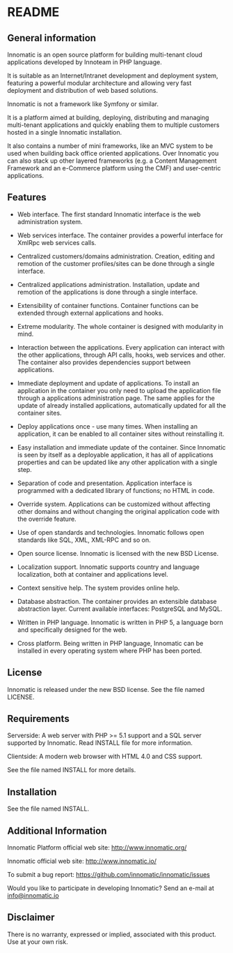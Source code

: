README
======

General information
-------------------

Innomatic is an open source platform for building multi-tenant cloud
applications developed by Innoteam in PHP language.

It is suitable as an Internet/Intranet development and deployment
system, featuring a powerful modular architecture and allowing very fast
deployment and distribution of web based solutions.

Innomatic is not a framework like Symfony or similar.

It is a platform aimed at building, deploying, distributing and managing
multi-tenant applications and quickly enabling them to multiple customers
hosted in a single Innomatic installation.

It also contains a number of mini frameworks, like an MVC system to be used
when building back office oriented applications. Over Innomatic you can also
stack up other layered frameworks (e.g. a Content Management Framework and an
e-Commerce platform using the CMF) and user-centric applications.



Features
--------

- Web interface. The first standard Innomatic interface is the web
administration system.

- Web services interface. The container provides a powerful interface for
XmlRpc web services calls.

- Centralized customers/domains administration. Creation, editing and remotion
of the customer profiles/sites can be done through a single interface.

- Centralized applications administration. Installation, update and
remotion of the applications is done through a single interface.

- Extensibility of container functions. Container functions can be extended
through external applications and hooks.

- Extreme modularity. The whole container is designed with modularity in
mind.

- Interaction between the applications. Every application can interact
with the other applications, through API calls, hooks, web services and other.
The container also provides dependencies support between
applications.

- Immediate deployment and update of applications. To install an
application in the container you only need to upload the application
file through a applications administration page. The same applies for the
update of already installed applications, automatically updated for all the
container sites.

- Deploy applications once - use many times. When installing an
application, it can be enabled to all container sites without
reinstalling it.

- Easy installation and immediate update of the container. Since Innomatic
is seen by itself as a deployable application, it has all of applications
properties and can be updated like any other application with a single step.

- Separation of code and presentation. Application interface is
programmed with a dedicated library of functions; no HTML in code.

- Override system. Applications can be customized without affecting other
domains and without changing the original application code with the override
feature.

- Use of open standards and technologies. Innomatic follows open standards
like SQL, XML, XML-RPC and so on.

- Open source license. Innomatic is licensed with the new BSD License.

- Localization support. Innomatic supports country and language
localization, both at container and applications level.

- Context sensitive help. The system provides online help.

- Database abstraction. The container provides an extensible database
abstraction layer. Current available interfaces: PostgreSQL and MySQL.

- Written in PHP language. Innomatic is written in PHP 5, a language born
and specifically designed for the web.

- Cross platform. Being written in PHP language, Innomatic can be
installed in every operating system where PHP has been ported.



License
-------

Innomatic is released under the new BSD license. See the file named LICENSE.



Requirements
------------

Serverside:
    A web server with PHP >= 5.1 support and a SQL server supported by Innomatic.
    Read INSTALL file for more information.

Clientside:
    A modern web browser with HTML 4.0 and CSS support.

See the file named INSTALL for more details.



Installation
------------

See the file named INSTALL.



Additional Information
----------------------

Innomatic Platform official web site:
     http://www.innomatic.org/

Innomatic official web site:
     http://www.innomatic.io/

To submit a bug report:
    https://github.com/innomatic/innomatic/issues

Would you like to participate in developing Innomatic? Send an e-mail at
info@innomatic.io



Disclaimer
----------

There is no warranty, expressed or implied, associated with this product.
Use at your own risk.
